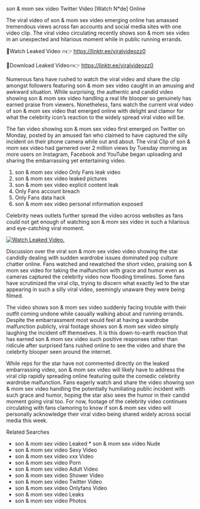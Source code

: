﻿son & mom sex video Twitter Video [Watch N*de] Online

The viral video of ﻿son & mom sex video emerging online has amassed tremendous views across fan accounts and social media sites with one video clip. The viral video circulating recently shows ﻿son & mom sex video in an unexpected and hilarious moment while in public running errands. 

🔴Watch Leaked Video 🔥👉  https://linktr.ee/viralvideozz0 

🔴Download Leaked Video🔥👉  https://linktr.ee/viralvideozz0 

Numerous fans have rushed to watch the viral video and share the clip amongst followers featuring ﻿son & mom sex video caught in an amusing and awkward situation. While surprising, the authentic and candid video showing ﻿son & mom sex video handling a real life blooper so genuinely has earned praise from viewers. Nonetheless, fans watch the current viral video of ﻿son & mom sex video that emerged online with delight and clamor for what the celebrity icon’s reaction to the widely spread viral video will be.

The fan video showing ﻿son & mom sex video first emerged on Twitter on Monday, posted by an amused fan who claimed to have captured the silly incident on their phone camera while out and about. The viral Clip of ﻿son & mom sex video had garnered over 2 million views by Tuesday morning as more users on Instagram, Facebook and YouTube began uploading and sharing the embarrassing yet entertaining video. 

1. ﻿son & mom sex video Only Fans leak video
2. ﻿son & mom sex video leaked pictures
3. ﻿son & mom sex video explicit content leak
4. Only Fans account breach
5. Only Fans data hack
6. ﻿son & mom sex video personal information exposed

Celebrity news outlets further spread the video across websites as fans could not get enough of watching ﻿son & mom sex video in such a hilarious and eye-catching viral moment. 

[![Watch Leaked Video.](https://miro.medium.com/v2/resize:fit:828/format:webp/1*cilzJN44JGOrTw9NJCrNHA.gif "Watch Leaked Video")](https://linktr.ee/viralvideozz0)

Discussion over the viral ﻿son & mom sex video video showing the star candidly dealing with sudden wardrobe issues dominated pop culture chatter online. Fans watched and rewatched the short video, praising ﻿son & mom sex video for taking the malfunction with grace and humor even as cameras captured the celebrity video now flooding timelines. Some fans have scrutinized the viral clip, trying to discern what exactly led to the star appearing in such a silly viral video, seemingly unaware they were being filmed.

The video shows ﻿son & mom sex video suddenly facing trouble with their outfit coming undone while casually walking about and running errands. Despite the embarrassment most would feel at having a wardrobe malfunction publicly, viral footage shows ﻿son & mom sex video simply laughing the incident off themselves. It is this down-to-earth reaction that has earned ﻿son & mom sex video such positive responses rather than ridicule after surprised fans rushed online to see the video and share the celebrity blooper seen around the internet.  

While reps for the star have not commented directly on the leaked embarrassing video, ﻿son & mom sex video will likely have to address the viral clip rapidly spreading online featuring quite the comedic celebrity wardrobe malfunction. Fans eagerly watch and share the video showing ﻿son & mom sex video handling the potentially humiliating public incident with such grace and humor, hoping the star also sees the humor in their candid moment going viral too. For now, footage of the celebrity video continues circulating with fans clamoring to know if ﻿son & mom sex video will personally acknowledge their viral video being shared widely across social media this week.

Related Searches
* ﻿son & mom sex video Leaked
﻿* son & mom sex video Nude
* ﻿son & mom sex video Sexy Video
* ﻿son & mom sex video xxx Video
* ﻿son & mom sex video Porn
* ﻿son & mom sex video Adult Video
* ﻿son & mom sex video Shower Video
* ﻿son & mom sex video Twitter Video
* ﻿son & mom sex video Onlyfans Video
* ﻿son & mom sex video Leaks
* ﻿son & mom sex video Photos